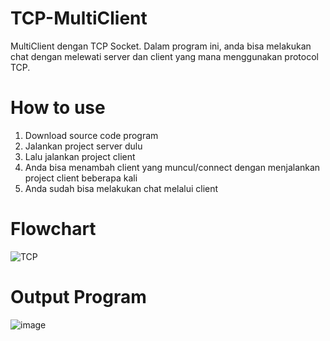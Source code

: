 # TCP-MultiClient
MultiClient dengan TCP Socket. Dalam program ini, anda bisa melakukan chat dengan melewati server dan client yang mana menggunakan protocol TCP.
# How to use
1. Download source code program
2. Jalankan project server dulu
3. Lalu jalankan project client
4. Anda bisa menambah client yang muncul/connect dengan menjalankan project client beberapa kali
5. Anda sudah bisa melakukan chat melalui client
# Flowchart
![TCP](https://user-images.githubusercontent.com/63651972/124767473-0c3c4e80-df62-11eb-9888-031d93a2d420.png)
# Output Program
![image](https://user-images.githubusercontent.com/63651972/124755174-3c312500-df55-11eb-9522-2170aa5195f7.png)

